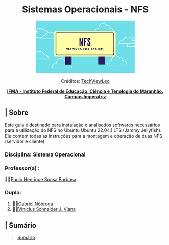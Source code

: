 <div align="center">
   <h1>Sistemas Operacionais - NFS</h1>
   
  ![Badge](https://github.com/1mrschneider/project06_so/blob/main/Assets/NFS.png)
  
  <p>Créditos: <a href="https://techviewleo.com/">
    TechViewLeo
  </a></p>
  
  **[IFMA - Instituto Federal de Educação, Ciência e Tenologia do Maranhão. Campus Imperatriz](https://portal.ifma.edu.br/inicio/)**
</div>

## | Sobre
   Este guia é destinado para instalação e analisedos softwares necessários para a utilização do NFS no Ubuntu Ubuntu 22.04.1 LTS (Jammy Jellyfish). Ele contem todas as instruções para a montagem e operação de duas NFS (servidor e cliente).

### Disciplina: Sistema Operacional
   ### Professor(a) : 
   👨‍🏫[Paulo Henrique Sousa Barbosa](https://github.com/agenteph)

### Dupla:
   1. 🐱‍💻[Gabriel Nóbrega](https://github.com/Teclaf25)
   2. 🐱‍💻[Vinícius Schneider J. Viana](https://github.com/1mrschneider)
  
## | Sumário
   > [Sumário](https://github.com/1mrschneider/project06_so/wiki)
